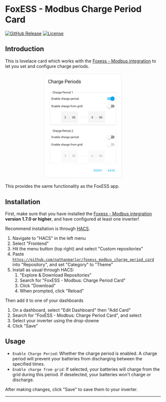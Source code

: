 # FoxESS - Modbus Charge Period Card

[![GitHub Release][releases-shield]][releases]
[![License][license-shield]](LICENSE)

## Introduction

This is lovelace card which works with the [Foxess - Modbus integration](https://github.com/nathanmarlor/foxess_modbus/) to let you set and configure charge periods.

<p align="center">
    <img src="images/overview.png" width="50%"/>
</p>

This provides the same functionality as the FoxESS app.

## Installation

First, make sure that you have installed the [Foxess - Modbus integration](https://github.com/nathanmarlor/foxess_modbus/) **version 1.7.0 or higher**, and have configured at least one inverter!

Recommend installation is through [HACS](https://hacs.xyz/).

1. Navigate to "HACS" in the left menu
2. Select "Frontend"
3. Hit the menu button (top right) and select "Custom repositories"
4. Paste [`https://github.com/nathanmarlor/foxess_modbus_charge_period_card`](https://github.com/nathanmarlor/foxess_modbus_charge_period_card) into "Repository", and set "Category" to "Theme"
5. Install as usual through HACS:
    1. "Explore & Download Repositories"
    2. Search for "FoxESS - Modbus: Charge Period Card"
    3. Click "Download"
    4. When prompted, click "Reload"

Then add it to one of your dashboards

1. On a dashboard, select "Edit Dashboard" then "Add Card"
2. Search for "FoxESS - Modbus: Charge Period Card", and select
3. Select your inverter using the drop-downe
4. Click "Save"

## Usage

* `Enable Charge Period`: Whether the charge period is enabled. A charge period will prevent your batteries from discharging between the specified times.
* `Enable charge from grid`: If selected, your batteries will charge from the grid during this period. If deselected, your batteries won't charge or discharge.

After making changes, click "Save" to save them to your inverter.

---

[releases-shield]: https://img.shields.io/github/release/nathanmarlor/foxess_modbus_charge_period_card.svg?style=for-the-badge
[releases]: https://github.com/nathanmarlor/foxess_modbus_charge_period_card/releases
[license-shield]: https://img.shields.io/github/license/nathanmarlor/foxess_modbus_charge_period_card.svg?style=for-the-badge
